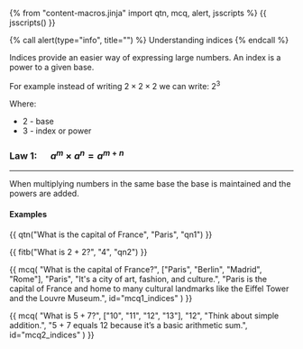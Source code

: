 {% from "content-macros.jinja" import qtn, mcq, alert, jsscripts  %}
{{ jsscripts() }}

{% call alert(type="info", title="") %}
  Understanding indices
{% endcall %}


Indices provide an easier way of expressing large numbers. An index is a power to a given base.

For example instead of writing $2 \times 2 \times 2$ we can write: $2^3$

Where:

- $2$ - base 
- $3$ - index or power


### Law 1:  $\quad a^m \times a^n = a^{m+n}$
---
When multiplying numbers in the same base the base is maintained and the powers are added.


#### Examples


{{ qtn("What is the capital of France", "Paris", "qn1") }}

{{ fitb("What is 2 + 2?", "4", "qn2") }}

{{ mcq(
  "What is the capital of France?", 
  ["Paris", "Berlin", "Madrid", "Rome"], 
  "Paris", 
  "It's a city of art, fashion, and culture.", 
  "Paris is the capital of France and home to many cultural landmarks like the Eiffel Tower and the Louvre Museum.",
  id="mcq1_indices"
) }}

{{ mcq(
  "What is $5 + 7$?", 
  ["10", "11", "12", "13"], 
  "12", 
  "Think about simple addition.", 
  "5 + 7 equals 12 because it’s a basic arithmetic sum.",
  id="mcq2_indices"
) }}